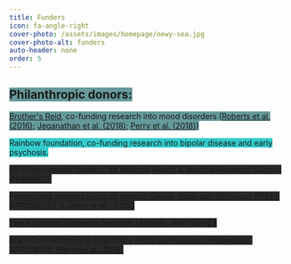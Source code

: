 ```yaml
---
title: Funders
icon: fa-angle-right
cover-photo: /assets/images/homepage/newy-sea.jpg 
cover-photo-alt: funders
auto-header: none
order: 5
---
```



## <span style="background-color:#669999;">Philanthropic donors:</span>
<span style="background-color:#669999;">[Brother's Reid](https://brothersreid.com/), co-funding research into mood disorders ([Roberts et al. (2016)](https://www.nature.com/articles/mp2016216);
[Jeganathan et al. (2018)](https://www.sciencedirect.com/science/article/pii/S2213158218301025);
[Perry et al. (2018)](https://www.nature.com/articles/s41380-018-0267-2))</span>

<span style="background-color:#33cccc;">Rainbow foundation, co-funding research into bipolar disease and early psychosis. </span>

<span style="background-color:#282828;">## Governmental funders, </span>
<span style="background-color:#282828;">## National Health & Medical Research Council (NH&MRC):</span>

<span style="background-color:#282828;">[Prospective Imaging Study of Ageing: Genes, Brain and Behaviour (PISA)](https://www.qimrberghofer.edu.au/study/prospective-imaging-study-of-ageing), APP1095227,
[(Lupton et al., 2020)](https://www.medrxiv.org/content/10.1101/2020.05.04.20091140v2)</span>

<span style="background-color:#282828;">[The Australian Dementia Network (ADNeT)](https://www.australiandementianetwork.org.au/), APP1152623</span>

<span style="background-color:#282828;">Brain Connectomics in Psychiatry (Principal Research Fellowship), APP1118153, [(Perry et al., 2018)](https://www.nature.com/articles/s41380-018-0267-2)</span>

